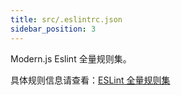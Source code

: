 ```yaml
---
title: src/.eslintrc.json
sidebar_position: 3
---
```


Modern.js Eslint 全量规则集。

具体规则信息请查看：[ESLint 全量规则集](/docs/guides/usages/eslint)
